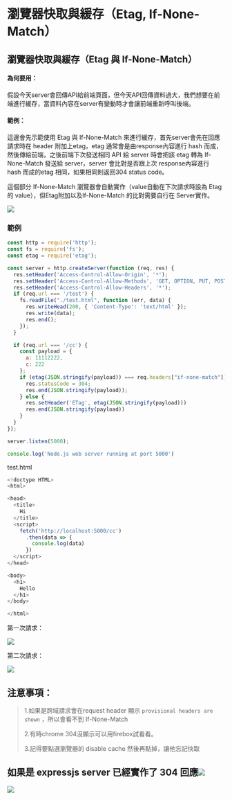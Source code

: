 # 瀏覽器快取與緩存（Etag, If-None-Match）

## 瀏覽器快取與緩存（Etag 與 If-None-Match）

#### 為何要用：

假設今天server會回傳API給前端頁面，但今天API回傳資料過大，我們想要在前端進行緩存，當資料內容在server有變動時才會讓前端重新呼叫後端。

#### 範例：

這邊會先示範使用 Etag 與 If-None-Match 來進行緩存，首先server會先在回應請求時在 header 附加上etag，etag 通常會是由response內容進行 hash 而成，然後傳給前端，之後前端下次發送相同 API 給 server 時會把該 etag 轉為 If-None-Match 發送給 server，server 會比對是否跟上次 response內容進行 hash 而成的etag 相同，如果相同則返回304 status code。

這個部分 If-None-Match 瀏覽器會自動實作（value自動在下次請求時設為 Etag 的 value），但Etag附加以及If-None-Match 的比對需要自行在 Server實作。

![](https://github.com/easonwang01/web_advance/tree/1925ddcb36447378ab5377e38c84f5ccccca8136/assets/螢幕快照%202019-07-03%20下午5.54.47.png)

### 範例

```javascript
const http = require('http');
const fs = require('fs');
const etag = require('etag');

const server = http.createServer(function (req, res) {
  res.setHeader('Access-Control-Allow-Origin', '*');
  res.setHeader('Access-Control-Allow-Methods', 'GET, OPTION, PUT, POST, DELETE');
  res.setHeader('Access-Control-Allow-Headers', '*');
  if (req.url === '/test') {
    fs.readFile("./test.html", function (err, data) {
      res.writeHead(200, { 'Content-Type': 'text/html' });
      res.write(data);
      res.end();
    });
  }

  if (req.url === '/cc') {
    const payload = {
      a: 11112222,
      c: 222
    };
    if (etag(JSON.stringify(payload)) === req.headers["if-none-match"]) {
      res.statusCode = 304;
      res.end(JSON.stringify(payload));
    } else {
      res.setHeader('ETag', etag(JSON.stringify(payload)))
      res.end(JSON.stringify(payload))
    }
  }
});

server.listen(5000); 

console.log('Node.js web server running at port 5000')
```

test.html

```javascript
<!doctype HTML>
<html>

<head>
  <title>
    Hi
  </title>
  <script>
    fetch('http://localhost:5000/cc')
      .then(data => {
        console.log(data)
      })
  </script>
</head>

<body>
  <h1>
    Hello
  </h1>
</body>

</html>
```

第一次請求：

![](https://github.com/easonwang01/web_advance/tree/1925ddcb36447378ab5377e38c84f5ccccca8136/assets/螢幕快照%202019-07-03%20下午5.56.23.png)

第二次請求：

![](https://github.com/easonwang01/web_advance/tree/1925ddcb36447378ab5377e38c84f5ccccca8136/assets/螢幕快照%202019-07-03%20下午5.56.34.png)

## 注意事項：

> 1.如果是跨域請求會在request header 顯示 `provisional headers are shown` ，所以會看不到 If-None-Match
>
> 2.有時chrome 304沒顯示可以用firebox試看看。
>
> 3.記得要點選瀏覽器的 disable cache 然後再點掉，讓他忘記快取

## 如果是 expressjs server 已經實作了 304 回應![](https://github.com/easonwang01/web_advance/tree/1925ddcb36447378ab5377e38c84f5ccccca8136/assets/螢幕快照%202019-07-03%20下午3.30.17.png)

![](https://github.com/easonwang01/web_advance/tree/1925ddcb36447378ab5377e38c84f5ccccca8136/assets/螢幕快照%202019-07-03%20下午3.31.07.png)

